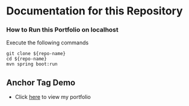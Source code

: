 # Documentation for this Repository

### How to Run this Portfolio on localhost
Execute the following commands

```
git clone ${repo-name}
cd ${repo-name}
mvn spring boot:run
```

## Anchor Tag Demo
* Click [here](portfolio.md) to view my portfolio
